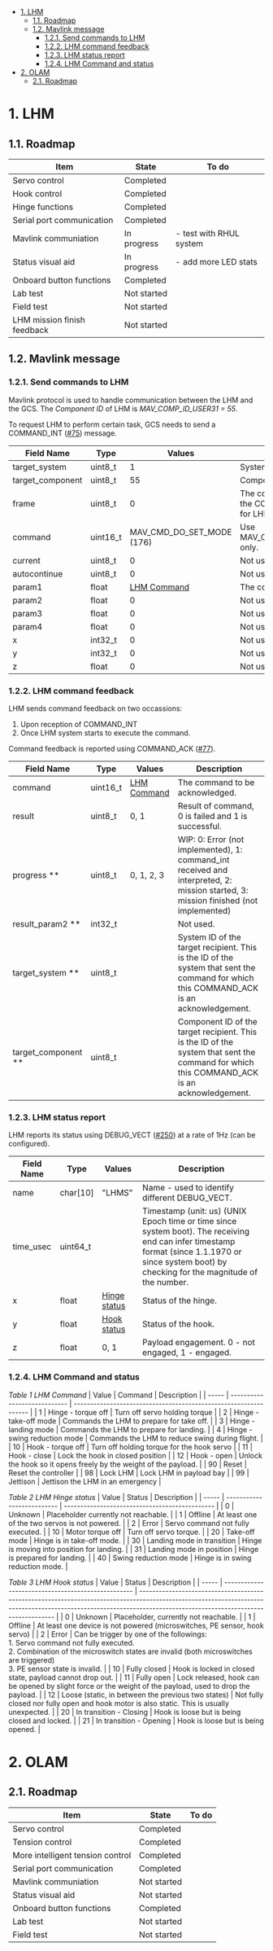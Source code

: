 - [1. LHM](#1-lhm)
  - [1.1. Roadmap](#11-roadmap)
  - [1.2. Mavlink message](#12-mavlink-message)
    - [1.2.1. Send commands to LHM](#121-send-commands-to-lhm)
    - [1.2.2. LHM command feedback](#122-lhm-command-feedback)
    - [1.2.3. LHM status report](#123-lhm-status-report)
    - [1.2.4. LHM Command and status](#124-lhm-command-and-status)
- [2. OLAM](#2-olam)
  - [2.1. Roadmap](#21-roadmap)


# 1. LHM

## 1.1. Roadmap

| Item                        | State       | To do                   |
| --------------------------- | ----------- | ----------------------- |
| Servo control               | Completed   |                         |
| Hook control                | Completed   |                         |
| Hinge functions             | Completed   |                         |
| Serial port communication   | Completed   |                         |
| Mavlink communiation        | In progress | - test with RHUL system |
| Status visual aid           | In progress | - add more LED stats    |
| Onboard button functions    | Completed   |                         |
| Lab test                    | Not started |                         |
| Field test                  | Not started |                         |
| LHM mission finish feedback | Not started |                         |

## 1.2. Mavlink message

### 1.2.1. Send commands to LHM

Mavlink protocol is used to handle communication between the LHM and the GCS. The *Component ID* of LHM is *MAV_COMP_ID_USER31 = 55*.

To request LHM to perform certain task, GCS needs to send a COMMAND_INT ([#75](https://mavlink.io/en/messages/common.html#COMMAND_INT)) message.

| Field Name       | Type     | Values                    | Description                                              |
| ---------------- | -------- | ------------------------- | -------------------------------------------------------- |
| target_system    | uint8_t  | 1                         | System ID of LHM                                         |
| target_component | uint8_t  | 55                        | Component ID of LHM                                      |
| frame            | uint8_t  | 0                         | The coordinate system of the COMMAND. (Not used for LHM) |
| command          | uint16_t | MAV_CMD_DO_SET_MODE (176) | Use MAV_CMD_DO_SET_MODE only.                            |
| current          | uint8_t  | 0                         | Not used.                                                |
| autocontinue     | uint8_t  | 0                         | Not used (set 0).                                        |
| param1           | float    | [LHM Command](#table.1)   | The command to be sent.                                  |
| param2           | float    | 0                         | Not used by LHM.                                         |
| param3           | float    | 0                         | Not used by LHM.                                         |
| param4           | float    | 0                         | Not used by LHM.                                         |
| x                | int32_t  | 0                         | Not used by LHM.                                         |
| y                | int32_t  | 0                         | Not used by LHM.                                         |
| z                | float    | 0                         | Not used by LHM.                                         |

### 1.2.2. LHM command feedback

LHM sends command feedback on two occassions: 
1. Upon reception of COMMAND_INT
2. Once LHM system starts to execute the command.

Command feedback is reported using COMMAND_ACK ([#77](https://mavlink.io/en/messages/common.html#COMMAND_ACK)).

| Field Name          | Type     | Values                  | Description                                                                                                                                |
| ------------------- | -------- | ----------------------- | ------------------------------------------------------------------------------------------------------------------------------------------ |
| command             | uint16_t | [LHM Command](#table.1) | The command to be acknowledged.                                                                                                            |
| result              | uint8_t  | 0, 1                    | Result of command, 0 is failed and 1 is successful.                                                                                        |
| progress **         | uint8_t  | 0, 1, 2, 3              | WIP: 0: Error (not implemented), 1: command_int received and interpreted, 2: mission started, 3: mission finished (not implemented)        |
| result_param2 **    | int32_t  |                         | Not used.                                                                                                                                  |
| target_system **    | uint8_t  |                         | System ID of the target recipient. This is the ID of the system that sent the command for which this COMMAND_ACK is an acknowledgement.    |
| target_component ** | uint8_t  |                         | Component ID of the target recipient. This is the ID of the system that sent the command for which this COMMAND_ACK is an acknowledgement. |

### 1.2.3. LHM status report

LHM reports its status using DEBUG_VECT ([#250](https://mavlink.io/en/messages/common.html#DEBUG_VECT)) at a rate of 1Hz (can be configured).

| Field Name | Type     | Values                       | Description                                                                                                                                                                                       |
| ---------- | -------- | ---------------------------- | ------------------------------------------------------------------------------------------------------------------------------------------------------------------------------------------------- |
| name       | char[10] | "LHMS"                       | Name - used to identify different DEBUG_VECT.                                                                                                                                                     |
| time_usec  | uint64_t |                              | Timestamp (unit: us) (UNIX Epoch time or time since system boot). The receiving end can infer timestamp format (since 1.1.1970 or since system boot) by checking for the magnitude of the number. |
| x          | float    | [Hinge status](#table.2) | Status of the hinge.                                                                                                                                                                              |
| y          | float    | [Hook status](#table.2)  | Status of the hook.                                                                                                                                                                               |
| z          | float    | 0, 1                         | Payload engagement. 0 - not engaged, 1 - engaged.                                                                                                                                                 |

### 1.2.4. LHM Command and status

<a name="table.1"></a>*Table 1 LHM Command*
| Value | Command                      | Description                                                      |
| ----- | ---------------------------- | ---------------------------------------------------------------- |
| 1     | Hinge - torque off           | Turn off servo holding torque                                    |
| 2     | Hinge - take-off mode        | Commands the LHM  to prepare for take off.                       |
| 3     | Hinge - landing mode         | Commands the LHM to prepare for landing.                         |
| 4     | Hinge - swing reduction mode | Commands the LHM to reduce swing during flight.                  |
| 10    | Hook - torque off            | Turn off holding torque for the hook servo                       |
| 11    | Hook - close                 | Lock the hook in closed position                                 |
| 12    | Hook - open                  | Unlock the hook so it opens freely by the weight of the payload. |
| 90    | Reset                        | Reset the controller                                             |
| 98    | Lock LHM                     | Lock LHM in payload bay                                          |
| 99    | Jettison                     | Jettison the LHM in an emergency                                 |

<a name="table.2"></a>*Table 2 LHM Hinge status*
| Value | Status                     | Description                                    |
| ----- | -------------------------- | ---------------------------------------------- |
| 0     | Unknown                    | Placeholder currently not reachable.           |
| 1     | Offline                    | At least one of the two servos is not powered. |
| 2     | Error                      | Servo command not fully executed.              |
| 10    | Motor torque off           | Turn off servo torque.                         |
| 20    | Take-off mode              | Hinge is in take-off mode.                     |
| 30    | Landing mode in transition | Hinge is moving into position for landing.     |
| 31    | Landing mode in position   | Hinge is prepared for landing.                 |
| 40    | Swing reduction mode       | Hinge is in swing reduction mode.              |

<a name="table.3"></a>*Table 3 LHM Hook status*
| Value | Status                                             | Description                                                                                                                                                                                                      |
| ----- | -------------------------------------------------- | ---------------------------------------------------------------------------------------------------------------------------------------------------------------------------------------------------------------- |
| 0     | Unknown                                            | Placeholder, currently not reachable.                                                                                                                                                                            |
| 1     | Offline                                            | At least one device is not powered (microswitches, PE sensor, hook servo)                                                                                                                                        |
| 2     | Error                                              | Can be trigger by one of the followings:<br>1\. Servo command not fully executed.<br>2\. Combination of the microswitch states are invalid (both microswitches are triggered)<br>3\. PE sensor state is invalid. |
| 10    | Fully closed                                       | Hook is locked in closed state, payload cannot drop out.                                                                                                                                                         |
| 11    | Fully open                                         | Lock released, hook can be opened by slight force or the weight of the payload, used to drop the payload.                                                                                                        |
| 12    | Loose (static, in between the previous two states) | Not fully closed nor fully open and hook motor is also static. This is usually unexpected.                                                                                                                       |
| 20    | In transition - Closing                            | Hook is loose but is being closed and locked.                                                                                                                                                                    |
| 21    | In transition - Opening                            | Hook is loose but is being opened.                                                                                                                                                                               |


# 2. OLAM
## 2.1. Roadmap

| Item                             | State       | To do |
| -------------------------------- | ----------- | ----- |
| Servo control                    | Completed   |       |
| Tension control                  | Completed   |       |
| More intelligent tension control | Completed   |       |
| Serial port communication        | Completed   |       |
| Mavlink communiation             | Not started |       |
| Status visual aid                | Not started |       |
| Onboard button functions         | Completed   |       |
| Lab test                         | Not started |       |
| Field test                       | Not started |       |
 